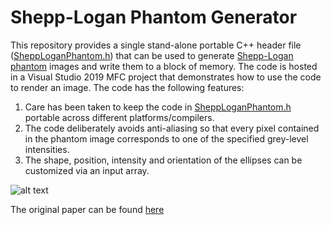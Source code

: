 # Shepp-Logan Phantom Generator

This repository provides a single stand-alone portable C++ header file ([SheppLoganPhantom.h](https://github.com/nodecomplete/Shepp-Logan-Phantom/blob/master/SheppLoganPhantom.h)) that can be used to generate [Shepp-Logan phantom](https://en.wikipedia.org/wiki/Shepp%E2%80%93Logan_phantom) images and write them to a block of memory. The code is hosted in a Visual Studio 2019 MFC project that demonstrates how to use the code to render an image. The code has the following features:
1) Care has been taken to keep the code in [SheppLoganPhantom.h](https://github.com/nodecomplete/Shepp-Logan/blob/master/SheppLoganPhantom.h) portable across different platforms/compilers. 
2) The code deliberately avoids anti-aliasing so that every pixel contained in the phantom image corresponds to one of the specified grey-level intensities.
3) The shape, position, intensity and orientation of the ellipses can be customized via an input array.

![alt text](https://github.com/nodecomplete/Shepp-Logan-Phantom/blob/master/PhantomImage.jpg)

 
The original paper can be found [here](https://web.archive.org/web/20160304035526/http://stat.wharton.upenn.edu/~shepp/publications/33.pdf)
